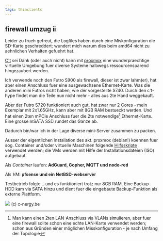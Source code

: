 ```yaml
---
tags: thinclients
---
```

## firewall umzug ii
Leider zu frueh gefreut, die Logfiles haben durch eine Miskonfiguration die SD-Karte geschreddert; wundert mich warum dies beim amd64 nicht zu aehnlichen Verhalten gefuehrt hat.

[C't](https://www.heise.de/select/ct/2023/6/2301013201757655367) sei Dank (oder auch nicht) kann mit [proxmox](https://www.proxmox.com/de/) eine wunderpraechtige virtuelle Umgebung fuer diverse Systeme halbwegs ressourcensparend hingezaubert werden.

Ich verwende noch den Futro S900 als firewall, dieser ist zwar lahm(er), hat aber einen Anschluss fuer eine ausgewachsene Ethernet-Karte. Was die anderen mini Futros nicht haben, wie der vorgestellte S740. Durch den c't-hype findet man die Teile nun nicht mehr - alles aus 2te Hand weggekauft.

Aber der Futro S720 funktioniert auch gut, hat zwar nur 2 Cores - mein Exemplar mit 2x1.65GHz, kann aber mit 8GB RAM bestueckt werden. Und hat einen 2ten mPCIe Anschluss fuer die 2te notwendige[^note] Ethernet-Karte. Eine grosse mSATA SSD rundet das Ganze ab.

Dadurch bin/war ich in der Lage diverse mini-Server zusammen zu packen.

Ausser der eigentlichen Installation des akt. proxmox (debian!) koennen fuer sog. Container und/oder virtuelle Maschinen folgende [Hilfsskripte](https://tteck.github.io/Proxmox/) verwendet werden; die VMs werden mit Hilfe der Installationsdateien (ISO) aufgebaut.

Als *Container* laufen: **AdGuard, Gopher, MQTT und node-red**

Als *VM*: **pfsense und ein NetBSD-webserver**

Testbetrieb folgte... und es funktioniert trotz nur 8GB RAM. Eine Backup-HDD kam via SATA hinzu und dient fuer die eingebaute Backup-Funktion als externe Plattform.

[^note]: Man kann einen 2ten LAN-Anschluss via VLANs simulieren, aber fuer eine firewall sollte schon eine echte LAN-Karte verwendet werden; schon aus Gründen einer möglichen Misskonfiguration - je nach Umfang der Topologie

![](http://almeida66.github.io/blog/img/interface1.png)
(c) c-nergy.be
